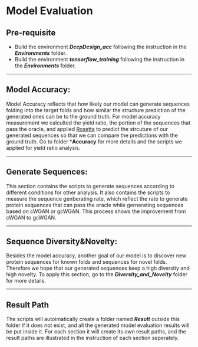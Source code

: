 # Model Evaluation

## Pre-requisite
* Build the environment ***DeepDesign_acc*** following the instruction in the ***Environments*** folder.
* Build the environment ***tensorflow_training*** following the instruction in the ***Environments*** folder.

***

## Model Accuracy:
Model Accuracy reflects that how likely our model can generate sequences folding into the target folds and how similar the structure prediction of the generated ones can be to the ground truth. For model accuracy measurement we calculted the yield ratio, the portion of the sequences that pass the oracle, and applied [Rosetta](https://www.rosettacommons.org/home) to predict the strcuture of our generated sequences so that we can compare the predictions with the ground truth. Go to folder ***Accuracy** for more details and the scripts we applied for yield ratio analysis.

***

## Generate Sequences:
This section contains the scripts to generate sequences according to different conditions for other analysis. It also contains the scripts to measure the sequence genberating rate, which reflect the rate to generate protein sequences that can pass the oracle while gernerating sequences based on cWGAN or gcWGAN. This process shows the improvement from cWGAN to gcWGAN.

***

## Sequence Diversity&Novelty:
Besides the model accuracy, another goal of our model is to discover new protein sequences for known folds and sequences for novel folds. Therefore we hope that our generated sequences keep a high diversity and high novelty. To apply this section, go to the ***Diversity_and_Novelty*** folder for more details.

***

## Result Path
The scripts will autoimatically create a folder named ***Result*** outside this folder if it does not exist, and all the generated model evaluation results will be put inside it. For each section it will create its own result paths, and the result paths are illustrated in the instruction of each section seperately.
